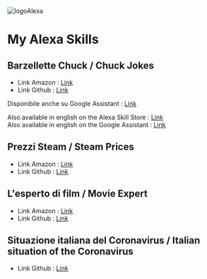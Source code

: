 ![logoAlexa](https://assets.bose.com/content/dam/Bose_DAM/Web/consumer_electronics/support/articles/headphones/qc35ii/Amazon_Alexa_Stacked_RGB_Dark-Color.png/_jcr_content/renditions/cq5dam.web.1280.1280.png)
# My Alexa Skills

## Barzellette Chuck / Chuck Jokes

- Link Amazon : [Link](https://www.amazon.it/RasterCrow-Barzellette-Chuck-Non-ufficiale/dp/B07KWYJRVX/)
- Link Github : [Link](https://github.com/RasterCrow/alexa-chuckNorrisFacts)  

Disponibile anche su Google Assistant : [Link](https://assistant.google.com/services/a/uid/000000b6a4f102db?hl=it_it)  

Also available in english on the Alexa Skill Store :  [Link](https://www.amazon.com/RasterCrow-Barzellette-Chuck-Non-ufficiale/dp/B07KWYJRVX/)  
Also available in english on the Google Assistant : [Link](https://assistant.google.com/services/a/uid/000000b6a4f102db?hl=en_en)

## Prezzi Steam / Steam Prices

- Link Amazon : [Link](https://www.amazon.it/RasterCrow-Prezzi-Steam/dp/B07KWYPNN6)
- Link Github : [Link](https://github.com/RasterCrow/alexa-steamPrices)

## L'esperto di film / Movie Expert

- Link Amazon : [Link](https://www.amazon.it/RasterCrow-Lesperto-di-film/dp/B07N1KSS9N/)
- Link Github : [Link](https://github.com/RasterCrow/alexa-movieExpert)

## Situazione italiana del Coronavirus / Italian situation of the Coronavirus

- Link Github : [Link](https://github.com/RasterCrow/alexa-covid19)

